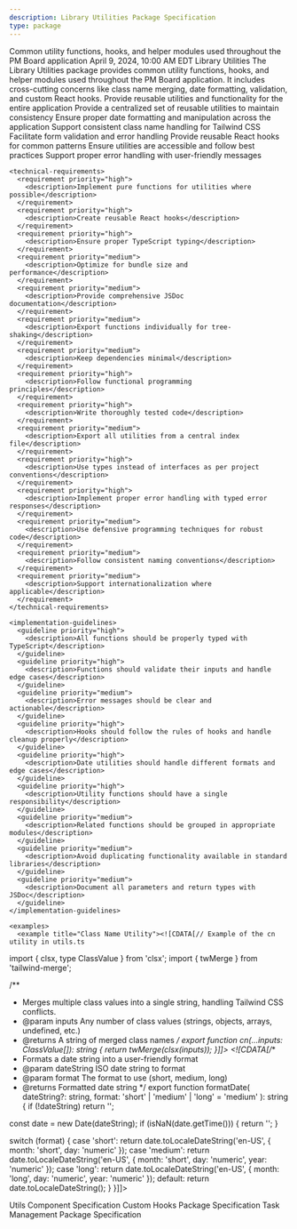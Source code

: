 ```yaml
---
description: Library Utilities Package Specification
type: package
---
```


<specification>
  <meta>
    <title>Library Utilities Specification</title>
    <description>Common utility functions, hooks, and helper modules used throughout the PM Board application</description>
    <created-at utc-timestamp="1712678400">April 9, 2024, 10:00 AM EDT</created-at>
    <applies-to>
      <file-matcher glob="src/lib/**/*.{ts,tsx}">Library Utilities</file-matcher>
    </applies-to>
  </meta>

  <overview>
    <description>The Library Utilities package provides common utility functions, hooks, and helper modules used throughout the PM Board application. It includes cross-cutting concerns like class name merging, date formatting, validation, and custom React hooks.</description>
    <responsibility>Provide reusable utilities and functionality for the entire application</responsibility>
  </overview>

  <requirements>
    <functional-requirements>
      <requirement priority="high">
        <description>Provide a centralized set of reusable utilities to maintain consistency</description>
      </requirement>
      <requirement priority="high">
        <description>Ensure proper date formatting and manipulation across the application</description>
      </requirement>
      <requirement priority="high">
        <description>Support consistent class name handling for Tailwind CSS</description>
      </requirement>
      <requirement priority="medium">
        <description>Facilitate form validation and error handling</description>
      </requirement>
      <requirement priority="high">
        <description>Provide reusable React hooks for common patterns</description>
      </requirement>
      <requirement priority="medium">
        <description>Ensure utilities are accessible and follow best practices</description>
      </requirement>
      <requirement priority="medium">
        <description>Support proper error handling with user-friendly messages</description>
      </requirement>
    </functional-requirements>

    <technical-requirements>
      <requirement priority="high">
        <description>Implement pure functions for utilities where possible</description>
      </requirement>
      <requirement priority="high">
        <description>Create reusable React hooks</description>
      </requirement>
      <requirement priority="high">
        <description>Ensure proper TypeScript typing</description>
      </requirement>
      <requirement priority="medium">
        <description>Optimize for bundle size and performance</description>
      </requirement>
      <requirement priority="medium">
        <description>Provide comprehensive JSDoc documentation</description>
      </requirement>
      <requirement priority="medium">
        <description>Export functions individually for tree-shaking</description>
      </requirement>
      <requirement priority="medium">
        <description>Keep dependencies minimal</description>
      </requirement>
      <requirement priority="high">
        <description>Follow functional programming principles</description>
      </requirement>
      <requirement priority="high">
        <description>Write thoroughly tested code</description>
      </requirement>
      <requirement priority="medium">
        <description>Export all utilities from a central index file</description>
      </requirement>
      <requirement priority="high">
        <description>Use types instead of interfaces as per project conventions</description>
      </requirement>
      <requirement priority="high">
        <description>Implement proper error handling with typed error responses</description>
      </requirement>
      <requirement priority="medium">
        <description>Use defensive programming techniques for robust code</description>
      </requirement>
      <requirement priority="medium">
        <description>Follow consistent naming conventions</description>
      </requirement>
      <requirement priority="medium">
        <description>Support internationalization where applicable</description>
      </requirement>
    </technical-requirements>

    <implementation-guidelines>
      <guideline priority="high">
        <description>All functions should be properly typed with TypeScript</description>
      </guideline>
      <guideline priority="high">
        <description>Functions should validate their inputs and handle edge cases</description>
      </guideline>
      <guideline priority="medium">
        <description>Error messages should be clear and actionable</description>
      </guideline>
      <guideline priority="high">
        <description>Hooks should follow the rules of hooks and handle cleanup properly</description>
      </guideline>
      <guideline priority="high">
        <description>Date utilities should handle different formats and edge cases</description>
      </guideline>
      <guideline priority="high">
        <description>Utility functions should have a single responsibility</description>
      </guideline>
      <guideline priority="medium">
        <description>Related functions should be grouped in appropriate modules</description>
      </guideline>
      <guideline priority="medium">
        <description>Avoid duplicating functionality available in standard libraries</description>
      </guideline>
      <guideline priority="medium">
        <description>Document all parameters and return types with JSDoc</description>
      </guideline>
    </implementation-guidelines>
  </requirements>

  <components>
    <component name="cn" description="Class name merging utility for Tailwind CSS"></component>
    <component name="Custom React hooks" description="Various hooks for state and behavior management"></component>
    <component name="Date utilities" description="Functions for formatting and manipulating dates"></component>
    <component name="Validation helpers" description="Functions for validating data"></component>
    <component name="Event handling utilities" description="Functions for working with DOM events"></component>
    <component name="String utilities" description="Functions for string manipulation"></component>
    <component name="ID generation utilities" description="Functions for generating unique IDs for DOM elements"></component>
  </components>

  <implementation>
    <package-structure>
      <description><![CDATA[The library is organized into the following modules:
/lib
  /utils.ts - General utility functions
  /hooks/ - React custom hooks
  /validation/ - Validation utilities
  /formatting/ - Data formatting utilities
  /index.ts - Main export file]]></description>
    </package-structure>

    <examples>
      <example title="Class Name Utility"><![CDATA[// Example of the cn utility in utils.ts
import { clsx, type ClassValue } from 'clsx';
import { twMerge } from 'tailwind-merge';

/**
 * Merges multiple class values into a single string, handling Tailwind CSS conflicts.
 * @param inputs Any number of class values (strings, objects, arrays, undefined, etc.)
 * @returns A string of merged class names
 */
export function cn(...inputs: ClassValue[]): string {
  return twMerge(clsx(inputs));
}]]></example>
      <example title="Date Formatting Utility"><![CDATA[/**
 * Formats a date string into a user-friendly format
 * @param dateString ISO date string to format
 * @param format The format to use (short, medium, long)
 * @returns Formatted date string
 */
export function formatDate(
  dateString?: string,
  format: 'short' | 'medium' | 'long' = 'medium'
): string {
  if (!dateString) return '';

  const date = new Date(dateString);
  if (isNaN(date.getTime())) {
    return '';
  }

  switch (format) {
    case 'short':
      return date.toLocaleDateString('en-US', { month: 'short', day: 'numeric' });
    case 'medium':
      return date.toLocaleDateString('en-US', { month: 'short', day: 'numeric', year: 'numeric' });
    case 'long':
      return date.toLocaleDateString('en-US', { month: 'long', day: 'numeric', year: 'numeric' });
    default:
      return date.toLocaleDateString();
  }
}]]></example>
    </examples>
  </implementation>

  <references>
    <reference href="./utils.specs.md">Utils Component Specification</reference>
    <reference href="./hooks/hooks.package_specs.md">Custom Hooks Package Specification</reference>
    <reference href="../features/task_management/task_management.package_specs.md">Task Management Package Specification</reference>
  </references>
</specification>
